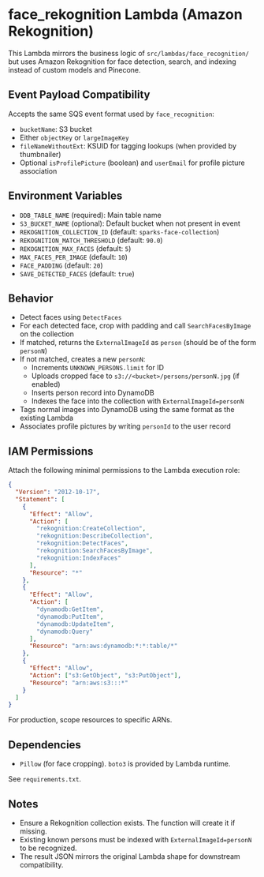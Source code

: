 # face_rekognition Lambda (Amazon Rekognition)

This Lambda mirrors the business logic of `src/lambdas/face_recognition/` but uses Amazon Rekognition for face detection, search, and indexing instead of custom models and Pinecone.

## Event Payload Compatibility

Accepts the same SQS event format used by `face_recognition`:
- `bucketName`: S3 bucket
- Either `objectKey` or `largeImageKey`
- `fileNameWithoutExt`: KSUID for tagging lookups (when provided by thumbnailer)
- Optional `isProfilePicture` (boolean) and `userEmail` for profile picture association

## Environment Variables

- `DDB_TABLE_NAME` (required): Main table name
- `S3_BUCKET_NAME` (optional): Default bucket when not present in event
- `REKOGNITION_COLLECTION_ID` (default: `sparks-face-collection`)
- `REKOGNITION_MATCH_THRESHOLD` (default: `90.0`)
- `REKOGNITION_MAX_FACES` (default: `5`)
- `MAX_FACES_PER_IMAGE` (default: `10`)
- `FACE_PADDING` (default: `20`)
- `SAVE_DETECTED_FACES` (default: `true`)

## Behavior

- Detect faces using `DetectFaces`
- For each detected face, crop with padding and call `SearchFacesByImage` on the collection
- If matched, returns the `ExternalImageId` as `person` (should be of the form `personN`)
- If not matched, creates a new `personN`:
  - Increments `UNKNOWN_PERSONS.limit` for ID
  - Uploads cropped face to `s3://<bucket>/persons/personN.jpg` (if enabled)
  - Inserts person record into DynamoDB
  - Indexes the face into the collection with `ExternalImageId=personN`
- Tags normal images into DynamoDB using the same format as the existing Lambda
- Associates profile pictures by writing `personId` to the user record

## IAM Permissions

Attach the following minimal permissions to the Lambda execution role:

```json
{
  "Version": "2012-10-17",
  "Statement": [
    {
      "Effect": "Allow",
      "Action": [
        "rekognition:CreateCollection",
        "rekognition:DescribeCollection",
        "rekognition:DetectFaces",
        "rekognition:SearchFacesByImage",
        "rekognition:IndexFaces"
      ],
      "Resource": "*"
    },
    {
      "Effect": "Allow",
      "Action": [
        "dynamodb:GetItem",
        "dynamodb:PutItem",
        "dynamodb:UpdateItem",
        "dynamodb:Query"
      ],
      "Resource": "arn:aws:dynamodb:*:*:table/*"
    },
    {
      "Effect": "Allow",
      "Action": ["s3:GetObject", "s3:PutObject"],
      "Resource": "arn:aws:s3:::*"
    }
  ]
}
```

For production, scope resources to specific ARNs.

## Dependencies

- `Pillow` (for face cropping). `boto3` is provided by Lambda runtime.

See `requirements.txt`.

## Notes

- Ensure a Rekognition collection exists. The function will create it if missing.
- Existing known persons must be indexed with `ExternalImageId=personN` to be recognized.
- The result JSON mirrors the original Lambda shape for downstream compatibility.
